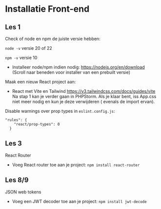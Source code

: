 # Installatie Front-end

## Les 1

Check of node en npm de juiste versie hebben:

`node -v` versie 20 of 22

`npm -v` versie 10

* Installeer node/npm indien nodig:
  https://nodejs.org/en/download
  (Scroll naar beneden voor installer van een prebuilt versie)

<!--
* vite project met react aanmaken
  https://vite.dev/guide/
  `npm create vite@latest`
  React - Javascript
* npm install -->

Maak een nieuw React project aan:

* React met Vite en Tailwind
  https://v3.tailwindcss.com/docs/guides/vite
  Na stap 1 kan je verder gaan in PHPStorm. Als je klaar bent, iss App.css niet meer nodig en kun je deze verwijderen (
  evenals
  de import ervan).

Disable warnings over prop types in `eslint.config.js`:

```
"rules": {
    "react/prop-types": 0
  }
```

## Les 3

React Router

* Voeg React router toe aan je project:
  `npm install react-router`

## Les 8/9

JSON web tokens

* Voeg een JWT decoder toe aan je project:
  `npm install jwt-decode`
